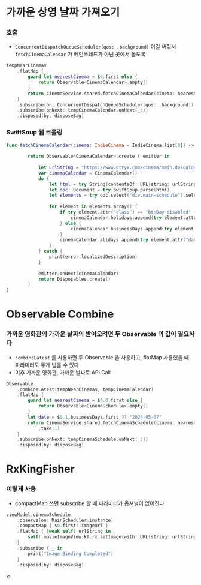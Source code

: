 # 가까운 상영 날짜 가져오기

### 호출

- `ConcurrentDispatchQueueScheduler(qos: .background)` 이걸 써줘서 `fetchCinemaCalendar` 가 메인쓰레드가 아닌 곳에서 돌도록

```swift
tempNearCinemas
    .flatMap {
        guard let nearestCinema = $0.first else {
            return Observable<CinemaCalendar>.empty()
        }
        return CinemaService.shared.fetchCinemaCalendar(cinema: nearestCinema)
    }
    .subscribe(on: ConcurrentDispatchQueueScheduler(qos: .background))
    .subscribe(onNext: tempCinemaCalendar.onNext(_:))
    .disposed(by: disposeBag)
```

### SwiftSoup 웹 크롤링

```swift
func fetchCinemaCalendar(cinema: IndieCinema = IndieCinema.list[0]) -> Observable<CinemaCalendar> {
        
        return Observable<CinemaCalendar>.create { emitter in
            
            let urlString = "https://www.dtryx.com/cinema/main.do?cgid=FE8EF4D2-F22D-4802-A39A-D58F23A29C1E&BrandCd=\(cinema.code[0])&CinemaCd=\(cinema.code[1])"
            var cinemaCalendar = CinemaCalendar()
            do {
                let html = try String(contentsOf: URL(string: urlString)!, encoding: .utf8)
                let doc: Document = try SwiftSoup.parse(html)
                let elements = try doc.select("div.main-schedule").select("div.swiper-slide").select("a")
                
                for element in elements.array() {
                    if try element.attr("class") == "btnDay disabled" {
                        cinemaCalendar.holidays.append(try element.attr("data-dt"))
                    } else {
                        cinemaCalendar.businessDays.append(try element.attr("data-dt"))
                    }
                    cinemaCalendar.alldays.append(try element.attr("data-dt"))
                }
            } catch {
                print(error.localizedDescription)
            }
            
            emitter.onNext(cinemaCalendar)
            return Disposables.create()
        }
}
```

# Observable Combine

### 가까운 영화관의 가까운 날짜의 받아오려면 두 Observable 의 값이 필요하다

- `combineLatest` 를 사용하면 두 Observable 을 사용하고, flatMap 사용했을 때 파라미터도 두개 받을 수 있다
- 이후 가까운 영화관, 가까운 날짜로 API Call

```swift
Observable
    .combineLatest(tempNearCinemas, tempCinemaCalendar)
    .flatMap {
        guard let nearestCinema = $0.0.first else {
            return Observable<CinemaSchedule>.empty()
        }
        let date = $0.1.businessDays.first ?? "2024-05-07"
        return CinemaService.shared.fetchCinemaSchedule(cinema: nearestCinema, date: date)
            .take(1)
    }
    .subscribe(onNext: tempCinemaSchedule.onNext(_:))
    .disposed(by: disposeBag)
```

# RxKingFisher

### 이렇게 사용

- compactMap 쓰면 subscribe 할 때 파라미터가 옵셔널이 없어진다

```swift
viewModel.cinemaSchedule
    .observe(on: MainScheduler.instance)
    .compactMap { $0.first?.imageUrl }
    .flatMap { [weak self] urlString in
        self!.movieImageView.kf.rx.setImage(with: URL(string: urlString)!)
    }
    .subscribe { _ in
        print("Image Binding Completed")
    }
    .disposed(by: disposeBag)
```

ㅇ
